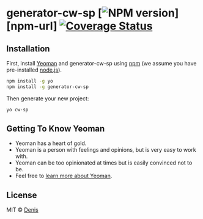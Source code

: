 # generator-cw-sp [![NPM version][npm-image]][npm-url] [![Coverage Status](https://coveralls.io/repos/github/creawavestudio/generator-cw-sp/badge.svg?branch=master)](https://coveralls.io/github/creawavestudio/generator-cw-sp?branch=master)
> 

## Installation

First, install [Yeoman](http://yeoman.io) and generator-cw-sp using [npm](https://www.npmjs.com/) (we assume you have pre-installed [node.js](https://nodejs.org/)).

```bash
npm install -g yo
npm install -g generator-cw-sp
```

Then generate your new project:

```bash
yo cw-sp
```

## Getting To Know Yeoman

 * Yeoman has a heart of gold.
 * Yeoman is a person with feelings and opinions, but is very easy to work with.
 * Yeoman can be too opinionated at times but is easily convinced not to be.
 * Feel free to [learn more about Yeoman](http://yeoman.io/).

## License

MIT © [Denis](https://github.com/Defus-E/)


[npm-image]: https://badge.fury.io/js/generator-cw-s
[travis-image]: https://travis-ci.com/creawavestudio/generator-cw-sp.svg?branch=master
[travis-url]: https://travis-ci.com/creawavestudio/generator-cw-sp
[daviddm-image]: https://david-dm.org/creawavestudio/generator-cw-sp.svg?theme=shields.io
[daviddm-url]: https://david-dm.org/creawavestudio/generator-cw-sp
[coveralls-image]: https://coveralls.io/repos/creawavestudio/generator-cw-sp/badge.svg
[coveralls-url]: https://coveralls.io/r/creawavestudio/generator-cw-sp
